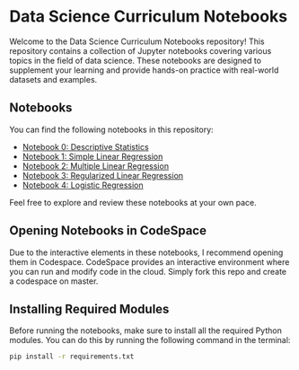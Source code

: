 # Data Science Curriculum Notebooks

Welcome to the Data Science Curriculum Notebooks repository! This repository contains a collection of Jupyter notebooks covering various topics in the field of data science. These notebooks are designed to supplement your learning and provide hands-on practice with real-world datasets and examples.

## Notebooks

You can find the following notebooks in this repository:
- [Notebook 0: Descriptive Statistics](00-descriptive-statistics.ipynb)
- [Notebook 1: Simple Linear Regression](01-simple-linear-regression.ipynb)
- [Notebook 2: Multiple Linear Regression](02-multiple-linear-regression.ipynb)
- [Notebook 3: Regularized Linear Regression](03-regularized-linear-regression.ipynb)
- [Notebook 4: Logistic Regression](04-logistic-regression.ipynb)

Feel free to explore and review these notebooks at your own pace.

## Opening Notebooks in CodeSpace

Due to the interactive elements in these notebooks, I recommend opening them in Codespace. CodeSpace provides an interactive environment where you can run and modify code in the cloud. Simply fork this repo and create a codespace on master.

## Installing Required Modules

Before running the notebooks, make sure to install all the required Python modules. You can do this by running the following command in the terminal:

```bash
pip install -r requirements.txt